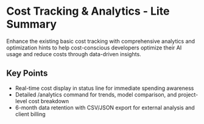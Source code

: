 # Cost Tracking & Analytics - Lite Summary

Enhance the existing basic cost tracking with comprehensive analytics and optimization hints to help cost-conscious developers optimize their AI usage and reduce costs through data-driven insights.

## Key Points
- Real-time cost display in status line for immediate spending awareness
- Detailed /analytics command for trends, model comparison, and project-level cost breakdown
- 6-month data retention with CSV/JSON export for external analysis and client billing